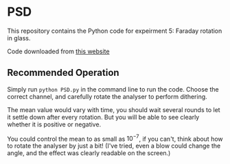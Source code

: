 # PSD
This repository contains the Python code for expeirment 5: Faraday rotation in glass.

Code downloaded from [this website](https://people.phy.cam.ac.uk/db106/pub/)

## Recommended Operation
Simply run ```python PSD.py``` in the command line to run the code. Choose the correct channel, and carefully rotate the analyser to perform dithering. 

The mean value would vary with time, you should wait several rounds to let it settle down after every rotation. But you will be able to see clearly whether it is positive or negative. 

You could control the mean to as small as $10^{-7}$, if you can't, think about how to rotate the analyser by just a bit! (I've tried, even a blow could change the angle, and the effect was clearly readable on the screen.)